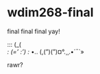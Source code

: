 wdim268-final
=============

final final final yay!

::: (\_(\
*: (=’ :’) :*
•.. (,(”)(”)¤°.¸¸.•´¯`»

rawr?
